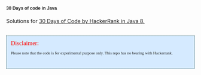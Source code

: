 <h1>
<div style="font-size:9pt;  font-family: 'Calibri',sans-serif;">30 Days of code in Java</div>
</h1>
<p>Solutions for <a href="https://www.hackerrank.com/domains/tutorials/30-days-of-code">30 Days of Code by HackerRank in Java 8.</a></p>
<br/>
<div style="background-color:#D5EAFF; border:1px dotted #003333; padding:.8em; ">
<span style="font-size:12pt;  font-family: 'Cambria','times new roman','garamond',serif; color:#ff0000;">Disclaimer:</span><br/>
<p style="font-size:8pt; line-height:10pt; font-family: 'Cambria','times roman',serif;">Please note that the code is for experimental purpose only. This repo has no bearing with Hackerrank.</a></span><br/><br/>
</div>
